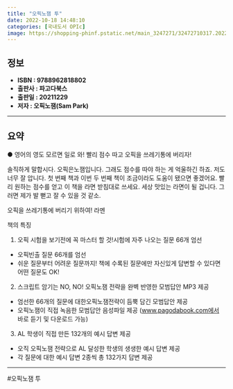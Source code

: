 ```yaml
---
title: "오픽노잼 투"
date: 2022-10-18 14:48:10
categories: [국내도서 OPIc]
image: https://shopping-phinf.pstatic.net/main_3247271/32472710317.20220527055058.jpg
---
```


## **정보**

- **ISBN : 9788962818802**
- **출판사 : 파고다북스**
- **출판일 : 20211229**
- **저자 : 오픽노잼(Sam Park)**

------



## **요약**



● 영어의 영도 모르면 일로 와!
빨리 점수 따고 오픽을 쓰레기통에 버리자!

솔직하게 말합시다.
오픽은노잼입니다. 
그래도 점수를 따야 하는 게 억울하긴 하죠.
저도 너무 잘 압니다.
첫 번째 책과 이번 두 번째 책이 조금이라도 도움이 됐으면 좋겠어요. 
빨리 원하는 점수를 얻고 이 책을 라면 받침대로 쓰세요.
세상 맛있는 라면이 될 겁니다.
그러면 제가 발 뻗고 잘 수 있을 것 같소. 

오픽을 쓰레기통에 버리기 위하여!
라멘

책의 특징

1. 오픽 시험을 보기전에 꼭 마스터 할 것!시험에 자주 나오는 질문 66개 엄선
- 오픽빈출 질문 66개를 엄선
- 쉬운 질문부터 어려운 질문까지!
책에 수록된 질문에만 자신있게 답변할 수 있다면 어떤 질문도 OK!

2. 스크립트 암기는 NO, NO! 오픽노잼 전략을 완벽 반영한 모범답안 MP3 제공
- 엄선한 66개의 질문에 대한오픽노잼전략이 듬뿍 담긴 모범답안 제공
- 오픽노잼이 직접 녹음한 모범답안 음성파일 제공
  (www.pagodabook.com에서 바로 듣기 및 다운로드 가능)

3. AL 학생이 직접 만든 132개의 예시 답변 제공
- 오직 오픽노잼 전략으로 AL 달성한 학생의 생생한 예시 답변 제공
- 각 질문에 대한 예시 답변 2종씩 총 132가지 답변 제공



------

#오픽노잼 투


